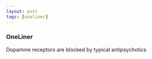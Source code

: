 ```yaml
---
layout: post
tags: [oneliner]
---
```



### OneLiner

Dopamine receptors are blocked by typical antipsychotics

